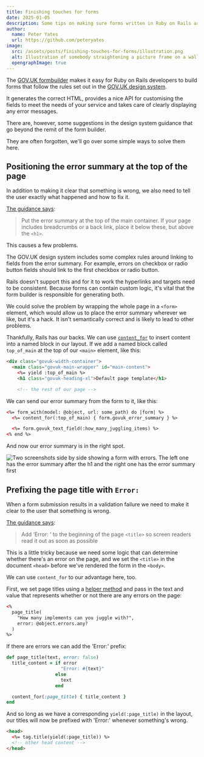 ```yaml
---
title: Finishing touches for forms
date: 2025-01-05
description: Some tips on making sure forms written in Ruby on Rails are accessible
author:
  name: Peter Yates
  url: https://github.com/peteryates
image:
  src: /assets/posts/finishing-touches-for-forms/illustration.png
  alt: Illustration of somebody straightening a picture frame on a wall which says ‘form sweet form’.
  opengraphImage: true
---
```


The [GOV.UK formbuilder](https://govuk-form-builder.netlify.app) makes it easy for Ruby on Rails developers to build forms that follow the rules set out in the [GOV.UK design system](https://design-system.service.gov.uk/).

It generates the correct HTML, provides a nice API for customising the fields to meet the needs of your service and takes care of clearly displaying any error messages.

There are, however, some suggestions in the design system guidance that go beyond the remit of the form builder.

They are often forgotten, we'll go over some simple ways to solve them here.

## Positioning the error summary at the top of the page

In addition to making it clear that something is wrong, we also need to tell the user exactly what happened and how to fix it.

[The guidance says](https://design-system.service.gov.uk/components/error-summary#where-to-put-the-error-summary):

> Put the error summary at the top of the main container. If your page includes breadcrumbs or a back link, place it below these, but above the `<h1>`.

This causes a few problems.

The GOV.UK design system includes some complex rules around linking to fields from the error summary. For example, errors on checkbox or radio button fields should link to the first checkbox or radio button.

Rails doesn't support this and for it to work the hyperlinks and targets need to be consistent. Because forms can contain custom logic, it's vital that the form builder is responsible for generating both.

We could solve the problem by wrapping the whole page in a `<form>` element, which would allow us to place the error summary wherever we like, but it's a hack. It isn't semantically correct and is likely to lead to other problems.

Thankfully, Rails has our backs. We can use [`content_for`](https://guides.rubyonrails.org/layouts_and_rendering.html#using-the-content-for-method) to insert content into a named block in our layout. If we add a named block called `top_of_main` at the top of our `<main>` element, like this:

```html
<div class="govuk-width-container">
  <main class="govuk-main-wrapper" id="main-content">
    <%= yield :top_of_main %>
    <h1 class="govuk-heading-xl">Default page template</h1>

    <!-- the rest of our page -->
```

We can send our error summary from the form to it, like this:

```html
<%= form_with(model: @object, url: some_path) do |form| %>
  <%= content_for(:top_of_main) { form.govuk_error_summary } %>

  <%= form.govuk_text_field(:how_many_juggling_items) %>
<% end %>
```

And now our error summary is in the right spot.

![Two screenshots side by side showing a form with errors. The left one has the error summary after the h1 and the right one has the error summary first](/assets/posts/finishing-touches-for-forms/error-summary-side-by-side.png)

## Prefixing the page title with `Error:`

When a form submission results in a validation failure we need to make it clear to the user that something is wrong.

[The guidance says](https://design-system.service.gov.uk/patterns/validation/#how-to-tell-the-user-about-validation-errors):

> Add ‘Error: ’ to the beginning of the page `<title>` so screen readers read it out as soon as possible

This is a little tricky because we need some logic that can determine whether there's an error on the page, and we set the `<title>` in the document `<head>` before we've rendered the form in the `<body>`.

We can use `content_for` to our advantage here, too.

First, we set page titles using a [helper method](https://www.rubyguides.com/2020/01/rails-helpers/) and pass in the text and value that represents whether or not there are any errors on the page:

```html
<%
  page_title(
    "How many implements can you juggle with?",
    error: @object.errors.any?
  )
%>
```

If there are errors we can add the 'Error:' prefix:

```ruby
def page_title(text, error: false)
  title_content = if error
                    "Error: #{text}"
                  else
                    text
                  end

  content_for(:page_title) { title_content }
end
```

And so long as we have a corresponding `yield(:page_title)` in the layout, our titles will now be prefixed with 'Error:' whenever something's wrong.

```html
<head>
  <%= tag.title(yield(:page_title)) %>
  <!-- other head content -->
</head>
```
